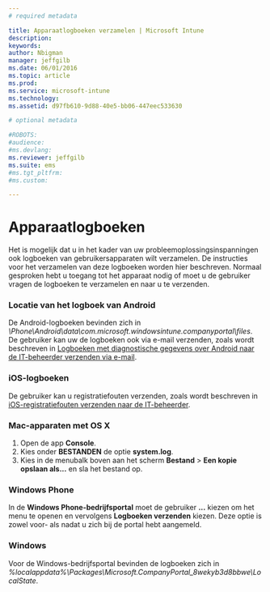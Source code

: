 ```yaml
---
# required metadata

title: Apparaatlogboeken verzamelen | Microsoft Intune
description:
keywords:
author: Nbigman
manager: jeffgilb
ms.date: 06/01/2016
ms.topic: article
ms.prod:
ms.service: microsoft-intune
ms.technology:
ms.assetid: d97fb610-9d88-40e5-bb06-447eec533630

# optional metadata

#ROBOTS:
#audience:
#ms.devlang:
ms.reviewer: jeffgilb
ms.suite: ems
#ms.tgt_pltfrm:
#ms.custom:

---
```


# Apparaatlogboeken

Het is mogelijk dat u in het kader van uw probleemoplossingsinspanningen ook logboeken van gebruikersapparaten wilt verzamelen. De instructies voor het verzamelen van deze logboeken worden hier beschreven. Normaal gesproken hebt u toegang tot het apparaat nodig of moet u de gebruiker vragen de logboeken te verzamelen en naar u te verzenden. 

### Locatie van het logboek van Android
De Android-logboeken bevinden zich in *<Android Device>\Phone\Android\data\com.microsoft.windowsintune.companyportal\files*. De gebruiker kan uw de logboeken ook via e-mail verzenden, zoals wordt beschreven in [Logboeken met diagnostische gegevens over Android naar de IT-beheerder verzenden via e-mail](/intune/enduser/send-diagnostic-data-logs-to-your-it-administrator-using-email-android).

### iOS-logboeken

De gebruiker kan u registratiefouten verzenden, zoals wordt beschreven in [iOS-registratiefouten verzenden naar de IT-beheerder](/intune/enduser/send-errors-to-your-it-admin-ios).

### Mac-apparaten met OS X

1. Open de app **Console**.
2. Kies onder **BESTANDEN** de optie **system.log**.
3. Kies in de menubalk boven aan het scherm **Bestand** > **Een kopie opslaan als...** en sla het bestand op.

### Windows Phone

In de **Windows Phone-bedrijfsportal** moet de gebruiker **...** kiezen om het menu te openen en vervolgens **Logboeken verzenden** kiezen. Deze optie is zowel voor- als nadat u zich bij de portal hebt aangemeld.

### Windows

Voor de Windows-bedrijfsportal bevinden de logboeken zich in *%localappdata%\Packages\Microsoft.CompanyPortal_8wekyb3d8bbwe\LocalState*.


<!--HONumber=Jun16_HO1-->


